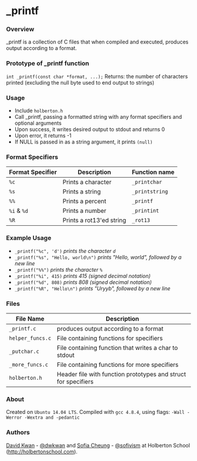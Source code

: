 # _printf
### Overview
_printf is a collection of C files that when compiled and executed,
produces output according to a format.
### Prototype of _printf function
`int _printf(const char *format, ...);`
Returns: the number of characters printed (excluding the null byte used to end output to strings)
### Usage
- Include `holberton.h`
- Call _printf, passing a formatted string with any format specifiers and
  optional arguments
- Upon success, it writes desired output to stdout and returns 0
- Upon error, it returns -1
- If NULL is passed in as a string argument, it prints `(null)`

### Format Specifiers
Format Specifier | Description | Function name
-- | -- | --
`%c` | Prints a character | `_printchar`
`%s` | Prints a string | `_printstring`
`%%` | Prints a percent | `_printf`
`%i` & `%d` | Prints a number | `_printint`
`%R`| Prints a rot13'ed string | `_rot13`
### Example Usage
- `_printf("%c", 'd')` *prints the character `d`*
- `_printf("%s", "Hello, world\n")` *prints "Hello, world", followed by a new	line*
- `_printf("%%")` *prints the character `%`*
- `_printf("%i", 415)` *prints 415 (signed decimal notation)*
- `_printf("%d", 808)` *prints 808 (signed decimal notation)*
- `_printf("%R", "Hello\n")` *prints "Uryyb", followed by a new line*
### Files
File Name | Description
-- | --
`_printf.c` | produces output according to a format
`helper_funcs.c` | File containing functions for specifiers
`_putchar.c` | File containing function that writes a char to stdout
`_more_funcs.c`  | File containing functions for more specifiers
`holberton.h` | Header file with function prototypes and struct for specifiers
### About
Created on `Ubuntu 14.04 LTS`. Compiled with `gcc 4.8.4`, using flags: `-Wall -Werror -Wextra and -pedantic`
### Authors
[David Kwan](https://github.com/dwkwan) - [@dwkwan](https://twitter.com/davidwkwan) and [Sofia Cheung](https://github.com/svcg17) - [@sofivism](https://twitter.com/sofivism) at Holberton School (http://holbertonschool.com).